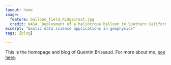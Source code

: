 ```yaml
---
layout: home
image:
  feature: balloon_field_Ridgecrest.jpg
  credit: NASA. Deployment of a heliotrope balloon in Southern California after the 2019 Ridgecrest earthquake.
excerpt: "Exotic data science applications in geophysics"
tags: [blog]

---
```


This is the homepage and blog of Quentin Brissaud. For more about me, <a href="/about" style="text-decoration: underline">see here</a>.